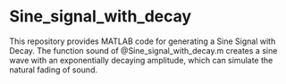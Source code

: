 # Sine_signal_with_decay
This repository provides MATLAB code for generating a Sine Signal with Decay. The function sound of @Sine_signal_with_decay.m creates a sine wave with an exponentially decaying amplitude, which can simulate the natural fading of sound.
